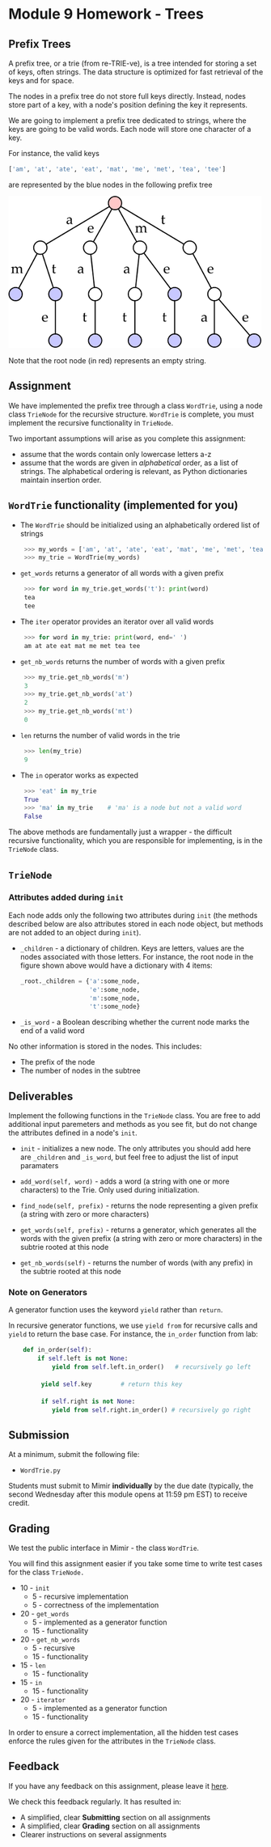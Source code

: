 # Module 9 Homework - Trees

## Prefix Trees
A prefix tree, or a trie (from re-TRIE-ve), is a tree intended for storing a set of keys, often strings. The data structure is optimized for fast retrieval of the keys and for space.

The nodes in a prefix tree do not store full keys directly. Instead, nodes store part of a key, with a node's position defining the key it represents.

We are going to implement a prefix tree dedicated to strings, where the keys are going to be valid words. Each node will store one character of a key.

For instance, the valid keys
```python
['am', 'at', 'ate', 'eat', 'mat', 'me', 'met', 'tea', 'tee']
   ```
are represented by the blue nodes in the following prefix tree

![image](./trie_pic.png)

Note that the root node (in red) represents an empty string. 

## Assignment
We have implemented the prefix tree through a class `WordTrie`, using a node class `TrieNode` for the recursive structure. `WordTrie` is complete, you must implement the recursive functionality in `TrieNode`.

Two important assumptions will arise as you complete this assignment:
* assume that the words contain only lowercase letters a-z
* assume that the words are given in *alphabetical* order, as a list of strings. The alphabetical ordering is relevant, as Python dictionaries maintain insertion order.


## `WordTrie` functionality (implemented for you)
* The `WordTrie` should be initialized using an alphabetically ordered list of strings
   ```python
    >>> my_words = ['am', 'at', 'ate', 'eat', 'mat', 'me', 'met', 'tea', 'tee']
    >>> my_trie = WordTrie(my_words)
   ```

* `get_words` returns a generator of all words with a given prefix
   ```python
    >>> for word in my_trie.get_words('t'): print(word)
    tea
    tee
   ```

* The `iter` operator provides an iterator over all valid words
   ```python
    >>> for word in my_trie: print(word, end=' ')
    am at ate eat mat me met tea tee
   ```

* `get_nb_words` returns the number of words with a given prefix
   ```python
    >>> my_trie.get_nb_words('m')
    3
    >>> my_trie.get_nb_words('at')
    2
    >>> my_trie.get_nb_words('mt')
    0
   ```

* `len` returns the number of valid words in the trie
   ```python
    >>> len(my_trie)
    9
   ```

* The `in` operator works as expected
   ```python
    >>> 'eat' in my_trie
    True
    >>> 'ma' in my_trie    # 'ma' is a node but not a valid word
    False
   ```

The above methods are fundamentally just a wrapper - the difficult recursive functionality, which you are responsible for implementing, is in the `TrieNode` class.


## `TrieNode`
### Attributes added during `init`
Each node adds only the following two attributes during `init` (the methods described below are also attributes stored in each node object, but methods are not added to an object during `init`).
* `_children` - a dictionary of children. Keys are letters, values are the nodes associated with those letters.
   For instance, the root node in the figure shown above would have a dictionary with 4 items:
   ```python
   _root._children = {'a':some_node,
                      'e':some_node,
                      'm':some_node,
                      't':some_node}
   ```

* `_is_word` - a Boolean describing whether the current node marks the end of a valid word

No other information is stored in the nodes. This includes:
   *  The prefix of the node
   *  The number of nodes in the subtree

## Deliverables
Implement the following functions in the `TrieNode` class. You are free to add additional input paremeters and methods as you see fit, but do not change the attributes defined in a node's `init`.

* `init` - initializes a new node. The only attributes you should add here are `_children` and `_is_word`, but feel free to adjust the list of input paramaters

* `add_word(self, word)` - adds a word (a string with one or more characters) to the Trie. Only used during initialization.

* `find_node(self, prefix)` - returns the node representing a given prefix (a string with zero or more characters)

* `get_words(self, prefix)` - returns a generator, which generates all the words with the given prefix (a string with zero or more characters) in the subtrie rooted at this node

* `get_nb_words(self)` - returns the number of words (with any prefix) in the subtrie rooted at this node
### Note on Generators
A generator function uses the keyword `yield` rather than `return`. 

In recursive generator functions, we use `yield from` for recursive calls and `yield` to return the base case. For instance, the `in_order` function from lab:
```python
    def in_order(self):
        if self.left is not None:
            yield from self.left.in_order()   # recursively go left
        
         yield self.key        # return this key
        
         if self.right is not None:
            yield from self.right.in_order() # recursively go right
```


## Submission
At a minimum, submit the following file:
* `WordTrie.py`

Students must submit to Mimir **individually** by the due date (typically, the second Wednesday after this module opens at 11:59 pm EST) to receive credit.

## Grading
We test the public interface in Mimir - the class `WordTrie`.

You will find this assignment easier if you take some time to write test cases for the class `TrieNode.` 

* 10 - `init`
   * 5 - recursive implementation
   * 5 - correctness of the implementation
* 20 - `get_words`
   * 5 - implemented as a generator function
   * 15 - functionality
* 20 - `get_nb_words`
   * 5 - recursive
   * 15 - functionality
* 15 - `len`
   * 15 - functionality
* 15 - `in`
   * 15 - functionality
* 20 - `iterator`
   * 5 - implemented as a generator function
   * 15 - functionality

In order to ensure a correct implementation, all the hidden test cases enforce the rules given for the attributes in the `TrieNode` class.

## Feedback
If you have any feedback on this assignment, please leave it [here](https://s.uconn.edu/cse2050_feedback).

We check this feedback regularly. It has resulted in:
* A simplified, clear **Submitting** section on all assignments
* A simplified, clear **Grading** section on all assignments
* Clearer instructions on several assignments